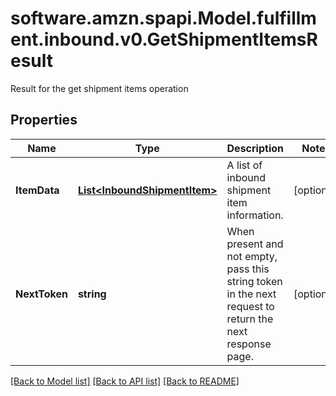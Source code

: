 # software.amzn.spapi.Model.fulfillment.inbound.v0.GetShipmentItemsResult
Result for the get shipment items operation

## Properties

Name | Type | Description | Notes
------------ | ------------- | ------------- | -------------
**ItemData** | [**List&lt;InboundShipmentItem&gt;**](InboundShipmentItem.md) | A list of inbound shipment item information. | [optional] 
**NextToken** | **string** | When present and not empty, pass this string token in the next request to return the next response page. | [optional] 

[[Back to Model list]](../README.md#documentation-for-models) [[Back to API list]](../README.md#documentation-for-api-endpoints) [[Back to README]](../README.md)

